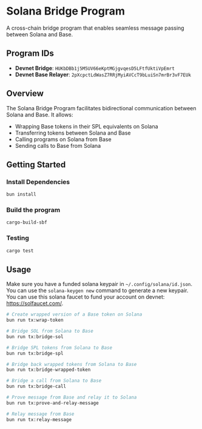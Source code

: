 # Solana Bridge Program

A cross-chain bridge program that enables seamless message passing between Solana and Base.

## Program IDs

- **Devnet Bridge**: `HUKbDBb1j5M5UV66eKptMGjgvqesD5LFtfUktiVpEmrt`
- **Devnet Base Relayer**: `2pXcpctLdWasZ7RRjMyiAVCcT9bLuiSn7mrBr3vF7EUk`

## Overview

The Solana Bridge Program facilitates bidirectional communication between Solana and Base. It allows:

- Wrapping Base tokens in their SPL equivalents on Solana
- Transferring tokens between Solana and Base
- Calling programs on Solana from Base
- Sending calls to Base from Solana

## Getting Started

### Install Dependencies

```bash
bun install
```

### Build the program

```bash
cargo-build-sbf
```

### Testing

```bash
cargo test
```

## Usage

Make sure you have a funded solana keypair in `~/.config/solana/id.json`. You can use the `solana-keygen new` command to generate a new keypair. You can use this solana faucet to fund your account on devnet: https://solfaucet.com/.

```bash
# Create wrapped version of a Base token on Solana
bun run tx:wrap-token

# Bridge SOL from Solana to Base
bun run tx:bridge-sol

# Bridge SPL tokens from Solana to Base
bun run tx:bridge-spl

# Bridge back wrapped tokens from Solana to Base
bun run tx:bridge-wrapped-token

# Bridge a call from Solana to Base
bun run tx:bridge-call

# Prove message from Base and relay it to Solana
bun run tx:prove-and-relay-message

# Relay message from Base
bun run tx:relay-message
```
